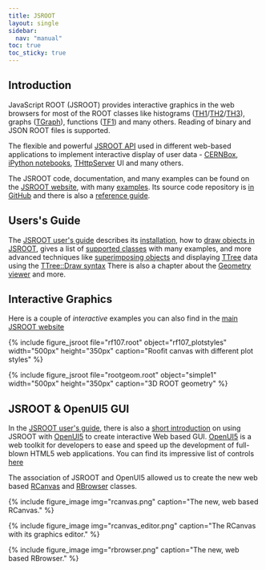 ```yaml
---
title: JSROOT
layout: single
sidebar:
  nav: "manual"
toc: true
toc_sticky: true
---
```


## Introduction

JavaScript ROOT (JSROOT) provides interactive graphics in the web browsers for most of the ROOT classes like histograms ([TH1](https://root.cern/doc/master/classTH1.html)/[TH2](https://root.cern/doc/master/classTH2.html)/[TH3](https://root.cern/doc/master/classTH3.html)), graphs ([TGraph](https://root.cern/doc/master/classTGraph.html)), functions ([TF1](https://root.cern/doc/master/classTF1.html)) and many others. Reading of binary and JSON ROOT files is supported.

The flexible and powerful [JSROOT API](https://root.cern/js/latest/api.htm) used in different web-based applications to implement interactive display of user data - [CERNBox](https://swan.docs.cern.ch/intro/cernbox/), [iPython notebooks](https://ipython.org/notebook.html), [THttpServer](https://root.cern/doc/master/classTHttpServer.html) UI and many others.

The JSROOT code, documentation, and many examples can be found on the [JSROOT website](https://root.cern/js/),
with many [examples](https://root.cern/js/latest/examples.htm).
Its source code repository is [in GitHub](https://github.com/root-project/jsroot/) and there is also a
[reference guide](https://root.cern/js/latest/jsdoc/JSROOT.html).

## Users's Guide

The [JSROOT user's guide](https://github.com/root-project/jsroot/blob/master/docs/JSROOT.md) describes its [installation](https://github.com/root-project/jsroot/blob/master/docs/JSROOT.md#installing-jsroot),
how to [draw objects in JSROOT](https://github.com/root-project/jsroot/blob/master/docs/JSROOT.md#drawing-objects-in-jsroot),
gives a list of [supported classes](https://github.com/root-project/jsroot/blob/master/docs/JSROOT.md#supported-root-classes-by-jsroot)  with many examples, and more advanced techniques like [superimposing objects](https://github.com/root-project/jsroot/blob/master/docs/JSROOT.md#superimposing-draw-objects) and displaying [TTree](https://root.cern/doc/master/classTTree.html) data using the [TTree::Draw syntax](https://github.com/root-project/jsroot/blob/master/docs/JSROOT.md#ttree-draw)
There is also a chapter about the [Geometry viewer](https://github.com/root-project/jsroot/blob/master/docs/JSROOT.md#geometry-viewer) and more.

## Interactive Graphics

Here is a couple of *interactive* examples you can also find in the [main JSROOT website](https://root.cern/js/)

{% include figure_jsroot
   file="rf107.root" object="rf107_plotstyles" width="500px" height="350px"
   caption="Roofit canvas with different plot styles"
%}

{% include figure_jsroot
   file="rootgeom.root" object="simple1" width="500px" height="350px"
   caption="3D ROOT geometry"
%}

## JSROOT & OpenUI5 GUI

In the [JSROOT user's guide](https://github.com/root-project/jsroot/blob/master/docs/JSROOT.md), there is also a [short introduction](https://github.com/root-project/jsroot/blob/master/docs/JSROOT.md#use-with-openui5) on using JSROOT with [OpenUI5](https://openui5.org/) to create interactive Web based GUI. [OpenUI5](https://openui5.org/) is a web toolkit for developers to ease and speed up the development of full-blown HTML5 web applications. You can find its impressive list of controls [here](https://openui5.hana.ondemand.com/controls)

The association of JSROOT and OpenUI5 allowed us to create the new web based [RCanvas](https://root.cern/doc/master/classROOT_1_1Experimental_1_1RCanvas.html) and [RBrowser](https://root.cern/doc/master/classROOT_1_1Experimental_1_1RBrowser.html) classes.

{% include figure_image
   img="rcanvas.png"
   caption="The new, web based RCanvas."
%}

{% include figure_image
   img="rcanvas_editor.png"
   caption="The RCanvas with its graphics editor."
%}

{% include figure_image
   img="rbrowser.png"
   caption="The new, web based RBrowser."
%}



